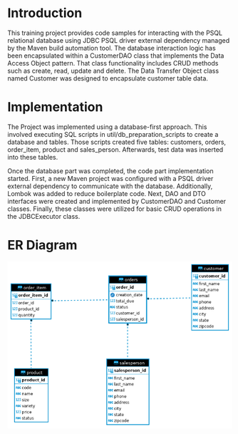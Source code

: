 # Introduction
This training project provides code samples for interacting with the PSQL relational database using JDBC PSQL driver external dependency managed by the Maven build automation tool. The database interaction logic has been encapsulated within a CustomerDAO class that implements the Data Access Object pattern. That class functionality includes CRUD methods such as create, read, update and delete. The Data Transfer Object class named Customer was designed to encapsulate customer table data.

# Implementation
The Project was implemented using a database-first approach. This involved executing SQL scripts in util/db_preparation_scripts  to create a database and tables. Those scripts created five tables: customers, orders, order_item, product and sales_person. Afterwards, test data was inserted into these tables.

Once the database part was completed, the code part implementation started. First, a new Maven project was configured with a PSQL driver external dependency to communicate with the database. Additionally, Lombok was added to reduce boilerplate code. Next, DAO and DTO interfaces were created and implemented by CustomerDAO and Customer classes. Finally, these classes were utilized for basic CRUD operations in the JDBCExecutor class.

# ER Diagram
![er_diagram.png](src%2Fresources%2Fer_diagram.png)
